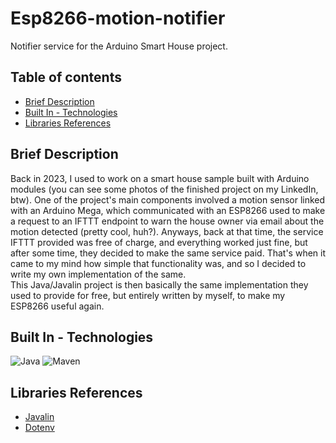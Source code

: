 # Esp8266-motion-notifier

Notifier service for the Arduino Smart House project.

## Table of contents

-   [Brief Description](#brief-description)
-   [Built In - Technologies](#built-in---technologies)
-   [Libraries References](#libraries-references)

## Brief Description

Back in 2023, I used to work on a smart house sample built with Arduino modules (you can see some photos of the finished project on my LinkedIn, btw). One of the project's main components involved a motion sensor linked with an Arduino Mega, which communicated with an ESP8266 used to make a request to an IFTTT endpoint to warn the house owner via email about the motion detected (pretty cool, huh?). Anyways, back at that time, the service IFTTT provided was free of charge, and everything worked just fine, but after some time, they decided to make the same service paid. That's when it came to my mind how simple that functionality was, and so I decided to write my own implementation of the same.\
This Java/Javalin project is then basically the same implementation they used to provide for free, but entirely written by myself, to make my ESP8266 useful again.

## Built In - Technologies

![Java](https://img.shields.io/badge/Java-ED8B00?style=for-the-badge&logo=openjdk&logoColor=white)
![Maven](https://img.shields.io/badge/apache_maven-C71A36?style=for-the-badge&logo=apachemaven&logoColor=white)

## Libraries References

-   [Javalin](https://javalin.io)
-   [Dotenv](https://github.com/cdimascio/dotenv-java)
